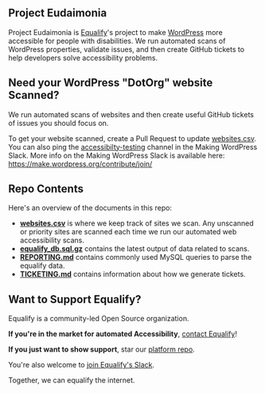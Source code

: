 ## Project Eudaimonia
Project Eudaimonia is [Equalify](http://equalify.app)'s project to make [WordPress](http://wordpress.org) more accessible for people with disabilities. We run automated scans of WordPress properties, validate issues, and then create GitHub tickets to help developers solve accessibility problems.

## Need your WordPress "DotOrg" website Scanned?
We run automated scans of websites and then create useful GitHub tickets of issues you should focus on.

To get your website scanned, create a Pull Request to update [websites.csv](https://github.com/EqualifyEverything/eudaimonia-wp/blob/main/websites.csv). You can also ping the [accessibilty-testing](https://wordpress.slack.com/archives/CEKKABGJD) channel in the Making WordPress Slack. More info on the Making WordPress Slack is available here: https://make.wordpress.org/contribute/join/

## Repo Contents
Here's an overview of the documents in this repo:
- **[websites.csv](https://github.com/EqualifyEverything/eudaimonia-wp/blob/main/websites.csv)** is where we keep track of sites we scan. Any unscanned or priority sites are scanned each time we run our automated web accessibility scans.
- **[equalify_db.sql.gz](https://github.com/EqualifyEverything/eudaimonia-wp/blob/main/equalify_db.sql.gz)** contains the latest output of data related to scans.
- **[REPORTING.md](https://github.com/EqualifyEverything/eudaimonia-wp/blob/main/REPORTING.md)** contains commonly used MySQL queries to parse the equalify data.
- **[TICKETING.md](https://github.com/EqualifyEverything/eudaimonia-wp/blob/main/TICKETING.md)** contains information about how we generate tickets.

## Want to Support Equalify?
Equalify is a community-led Open Source organization.

**If you're in the market for automated Accessibility**, [contact Equalify](https://equalify.app/#access)!

**If you just want to show support**, star our [platform repo](http://github.com/equalifyEverything/equalify).

You're also welcome to [join Equalify's Slack](https://join.slack.com/t/equalifyapp/shared_invite/zt-1sfbgf0fa-CzIHlbFOs0Ww1iSTK4LQ2w). 

Together, we can equalify the internet.
